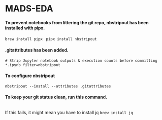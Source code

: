# MADS-EDA

#### To prevent notebooks from littering the git repo, nbstripout has been installed with pipx.
```brew install pipx ```
```pipx install nbstripout ```

#### .gitattributes has been added.
```
# Strip Jupyter notebook outputs & execution counts before committing
*.ipynb filter=nbstripout
```
#### To configure nbstripout
```nbstripout --install --attributes .gitattributes ```

#### To keep your git status clean, run this command.
```git config diff.jupyternotebook.textconv "jq -r '.cells[].source | select(. != null) | .[]'"
```
If this fails, it might mean you have to install jq
```brew install jq ```

